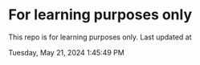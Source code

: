 # For learning purposes only
This repo is for learning purposes only.
Last updated at

Tuesday, May 21, 2024 1:45:49 PM

